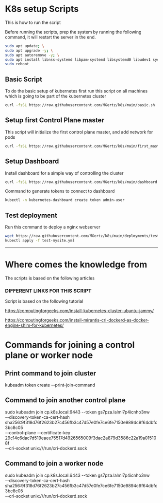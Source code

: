 # K8s setup Scripts

This is how to run the script

Before running the scripts, prep the system by running the following command, it will restart the server in the end.
```bash
sudo apt update; \
sudo apt upgrade -y; \
sudo apt autoremove -y; \
sudo apt install libnss-systemd libpam-systemd libsystemd0 libudev1 systemd systemd-sysv systemd-timesyncd udev -y; \
sudo reboot
```


## Basic Script
To do the basic setup of kubernetes first run this script on all machines which is going to be part of the kubernetes cluster

```bash
curl -fsSL https://raw.githubusercontent.com/MGertz/k8s/main/basic.sh | bash
```

## Setup first Control Plane master
This script will initialize the first control plane master, and add network for pods

```bash
curl -fsSL https://raw.githubusercontent.com/MGertz/k8s/main/first_master.sh | bash
```

## Setup Dashboard
Install dashboard for a simple way of controlling the cluster

```bash
curl -fsSL https://raw.githubusercontent.com/MGertz/k8s/main/dashboard.sh | bash
```

Command to generate tokens to connect to dashboard

```bash
kubectl -n kubernetes-dashboard create token admin-user
```

## Test deployment
Run this command to deploy a nginx webserver

```bash
wget https://raw.githubusercontent.com/MGertz/k8s/main/deployments/test-mysite.yml
kubectl apply -f test-mysite.yml
```



---
# Where comes the knowledge from
The scripts is based on the following articles
### DIFFERENT LINKS FOR THIS SCRIPT
Script is based on the following tutorial

https://computingforgeeks.com/install-kubernetes-cluster-ubuntu-jammy/

https://computingforgeeks.com/install-mirantis-cri-dockerd-as-docker-engine-shim-for-kubernetes/


# Commands for joining a control plane or worker node

## Print command to join cluster
kubeadm token create --print-join-command

## Command to join another control plane
sudo kubeadm join cp.k8s.local:6443 --token gs7pza.lalml7p4icnho3nw \
--discovery-token-ca-cert-hash sha256:9f318d76f2623b27c456fb3c47d57e0fe7ce6fe7150e9894c9f64dbfc3bc8c05 \
--control-plane --certificate-key 29c14c6dac7d519eaee75517d4926565009f3dac2a879d3586c22a19a015108f \
--cri-socket unix:///run/cri-dockerd.sock 

## Command to join a worker node
sudo kubeadm join cp.k8s.local:6443 --token gs7pza.lalml7p4icnho3nw \
--discovery-token-ca-cert-hash sha256:9f318d76f2623b27c456fb3c47d57e0fe7ce6fe7150e9894c9f64dbfc3bc8c05\
--cri-socket unix:///run/cri-dockerd.sock 